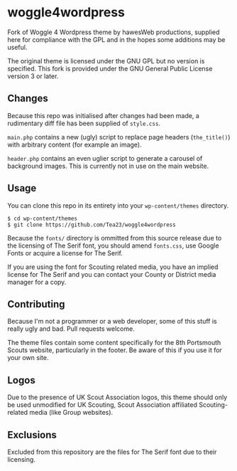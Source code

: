 # woggle4wordpress
Fork of Woggle 4 Wordpress theme by hawesWeb productions, supplied here for compliance with the GPL and in the hopes some additions may be useful.

The original theme is licensed under the GNU GPL but no version is specified. This fork is provided under the GNU General Public License version 3 or later.

## Changes
Because this repo was initialised after changes had been made, a rudimentary diff file has been supplied of `style.css`.

`main.php` contains a new (ugly) script to replace page headers (`the_title()`) with arbitrary content (for example an image).

`header.php` contains an even uglier script to generate a carousel of background images. This is currently not in use on the main website.

## Usage
You can clone this repo in its entirety into your `wp-content/themes` directory.

```
$ cd wp-content/themes
$ git clone https://github.com/Tea23/woggle4wordpress
```

Because the `fonts/` directory is ommitted from this source release due to the licensing of The Serif font, you should amend `fonts.css`, use Google Fonts or acquire a license for The Serif.

If you are using the font for Scouting related media, you have an implied license for The Serif and you can contact your County or District media manager for a copy.

## Contributing
Because I'm not a programmer or a web developer, some of this stuff is really ugly and bad. Pull requests welcome.

The theme files contain some content specifically for the 8th Portsmouth Scouts website, particularly in the footer. Be aware of this if you use it for your own site.

## Logos
Due to the presence of UK Scout Association logos, this theme should only be used unmodified for UK Scouting, Scout Association affiliated Scouting-related media (like Group websites).

## Exclusions
Excluded from this repository are the files for The Serif font due to their licensing.
